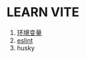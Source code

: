 # LEARN VITE

1. [环境变量](https://cn.vitejs.dev/guide/env-and-mode.html#modes)
2. [eslint](https://github.com/antfu/eslint-config)
3. husky